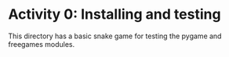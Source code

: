 # Activity 0: Installing and testing

This directory has a basic snake game for testing the pygame and freegames modules.

